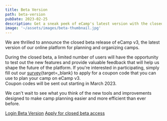```yaml
---
title: Beta Version
path: beta-version
pubDate: 2023-02-25
description: Get a sneak peek of eCamp's latest version with the closed beta release of eCamp v3.
image: '~/assets/images/beta-thumbnail.jpg'
---
```


We are thrilled to announce the closed beta release of eCamp v3, the latest version of our online platform for planning and organizing camps.

During the closed beta, a limited number of users will have the opportunity to test out the new features and provide valuable feedback that will help us shape the future of the platform. If you're interested in participating, simply fill out our [survey](https://forms.office.com/e/TRKsfnazf5){target=_blank} to apply for a coupon code that you can use to plan your camp on eCamp v3.  
Coupon codes will be sent out starting in March 2023.

We can't wait to see what you think of the new tools and improvements designed to make camp planning easier and more efficient than ever before.

<a class="btn secondary mr-4 mb-4" href="https://app.ecamp3.ch" target="_blank">Login Beta Version</a>
<a class="btn secondary mr-4 mb-4" href="https://forms.office.com/e/TRKsfnazf5" target="_blank">Apply for closed beta access</a>
